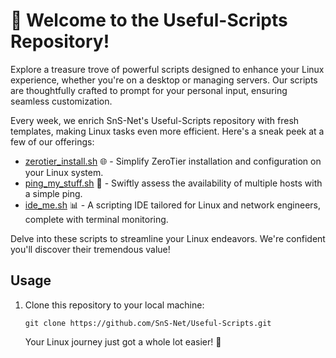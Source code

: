 # 🚀 Welcome to the Useful-Scripts Repository!

Explore a treasure trove of powerful scripts designed to enhance your Linux experience, whether you're on a desktop or managing servers. Our scripts are thoughtfully crafted to prompt for your personal input, ensuring seamless customization.

Every week, we enrich SnS-Net's Useful-Scripts repository with fresh templates, making Linux tasks even more efficient. Here's a sneak peek at a few of our offerings:

- [zerotier_install.sh](scripts/zerotier_install.sh) 🌐 - Simplify ZeroTier installation and configuration on your Linux system.
- [ping_my_stuff.sh](scripts/ping_my_stuff.sh) 📡 - Swiftly assess the availability of multiple hosts with a simple ping.
- [ide_me.sh](scripts/ide_me.sh) 📊 - A scripting IDE tailored for Linux and network engineers, complete with terminal monitoring.

Delve into these scripts to streamline your Linux endeavors. We're confident you'll discover their tremendous value!

## Usage

1. Clone this repository to your local machine:

   ```shell
   git clone https://github.com/SnS-Net/Useful-Scripts.git
   ```
   
   Your Linux journey just got a whole lot easier! 🌟
